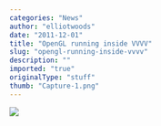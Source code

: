 ```yaml
---
categories: "News"
author: "elliotwoods"
date: "2011-12-01"
title: "OpenGL running inside VVVV"
slug: "opengl-running-inside-vvvv"
description: ""
imported: "true"
originalType: "stuff"
thumb: "Capture-1.png"
---
```



![](Capture-1.png) 

